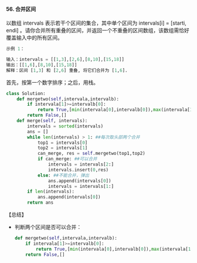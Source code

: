 #### 56. 合并区间

以数组 intervals 表示若干个区间的集合，其中单个区间为 intervals[i] = [starti, endi] 。请你合并所有重叠的区间，并返回一个不重叠的区间数组，该数组需恰好覆盖输入中的所有区间。

 

```python
示例 1：

输入：intervals = [[1,3],[2,6],[8,10],[15,18]]
输出：[[1,6],[8,10],[15,18]]
解释：区间 [1,3] 和 [2,6] 重叠, 将它们合并为 [1,6].
```

首先，按第一个数字排序；之后，用栈。

```python
class Solution:
    def mergetwo(self,intervala,intervalb):
        if intervala[1]>=intervalb[0]:
            return True,[min(intervala[0],intervalb[0]),max(intervala[1],intervalb[1])]
        return False,[]
    def merge(self, intervals):
        intervals = sorted(intervals)
        ans = []
        while len(intervals) > 1: ##每次取头部两个合并
            top1 = intervals[0]
            top2 = intervals[1]
            can_merge, res = self.mergetwo(top1,top2)
            if can_merge: ##可以合并
                intervals = intervals[2:]
                intervals.insert(0,res)
            else: ##不能合并，弹出
                ans.append(intervals[0])
                intervals = intervals[1:]
        if len(intervals):
            ans.append(intervals[0])
        return ans
```

【总结】

- 判断两个区间是否可以合并：

  ```python
  def mergetwo(self,intervala,intervalb):
      if intervala[1]>=intervalb[0]:
          return True,[min(intervala[0],intervalb[0]),max(intervala[1],intervalb[1])] ##取最小左端点，最大的右端点
      return False,[]
  ```
